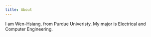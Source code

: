 ```yaml
---
title: About
---
```


I am Wen-Hsiang, from Purdue Univeristy. My major is Electrical and Computer Engineering.